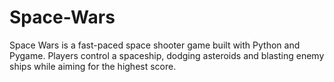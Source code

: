 # Space-Wars
Space Wars is a fast-paced space shooter game built with Python and Pygame. Players control a spaceship, dodging asteroids and blasting enemy ships while aiming for the highest score.
